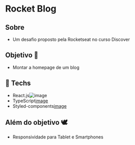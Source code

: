 # Rocket Blog

###

## Sobre
- Um desafio proposto pela Rocketseat no curso Discover

## Objetivo 🎯
 - Montar a homepage de um blog

## 🚀 Techs
 - React.js![image](https://user-images.githubusercontent.com/81455819/163731962-25023364-fdf5-44de-ba94-62c3a6cc4ceb.png)
 - TypeScript[image](https://user-images.githubusercontent.com/81455819/163731962-25023364-fdf5-44de-ba94-62c3a6cc4ceb.png)
 - Styled-components[image](https://user-images.githubusercontent.com/81455819/163731962-25023364-fdf5-44de-ba94-62c3a6cc4ceb.png)

## Além do objetivo 🕊️
 - Responsividade para Tablet e Smartphones
